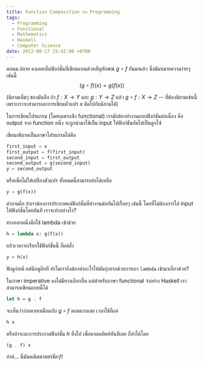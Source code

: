 ```yaml
---
title: Function Composition กับ Programming
tags:
  - Programming
  - Functional
  - Mathematics
  - Haskell
  - Computer Science
date: 2012-08-17 15:42:00 +0700
---
```


ตอนม.ปลาย คงเคยเห็นฟังก์ชั่นที่เขียนแทนด้วยสัญลักษณ์ $g \circ f$ กันมาแล้ว
ซึ่งมันหมายความง่ายๆ เช่นนี้
$$
(g \circ f) (x) = g(f(x))
$$

(นิยามเต็มๆ ของมันคือ ถ้า $f: X \to Y$ และ $g: Y \to Z$ แล้ว $g \circ f: X \to Z$ -- ที่ต้องนิยามเช่นนี้เพราะเราจะสามารถละการเขียนตัวแปร $x$ ติดไปกับนิยามได้)

ในการเขียนโปรแกรม (โดยเฉพาะเชิง functional) เรามักต้องทำงานแบบฟังก์ชันต่อเนื่อง คือ output จาก function หนึ่ง จะถูกนำมาใช้เป็น input ให้ฟังก์ชันถัดไปเป็นลูกโซ่

เขียนอธิบายเป็นภาษาโปรแกรมได้คือ

``` python
first_input = x
first_output = f(first_input)
second_input = first_output
second_output = g(second_input)
y = second_output
```

หรือเพื่อไม่ให้เปลืองตัวแปร ทั้งหมดนี้สามารถย่อได้เหลือ

``` python
y = g(f(x))
```

คำถามคือ ถ้าเราต้องการประกาศแค่ฟังก์ชั่นที่ทำงานต่อกันไปเรื่อยๆ เช่นนี้ โดยที่ไม่ต้องการใส่ input ให้ฟังก์ชั่นโดยทันที เราจะทำอย่างไร?

ทางออกหนึ่งคือใช้ lambda เข้าช่วย

``` python
h = lambda x: g(f(x))
```

แล้วเวลาจะเรียกใช้ฟังก์ชั่นนี้ ก็แค่สั่ง

``` python
y = h(x)
```

ฟังดูง่ายดี แต่นึกดูอีกที ทำไมเราถึงต้องทำอะไรให้มันยุ่งยากด้วยการเอา `lambda` เข้ามาเกี่ยวด้วย?

ในภาษา imperative คงไม่มีทางเลือกอื่น แต่สำหรับภาษา functional จ๋าอย่าง Haskell เราสามารถเขียนแบบนี้ได้

``` haskell
let h = g . f
```

จะเห็นว่าง่ายดายเหมือนกับ $g \circ f$ ตอนแรกเลย เวลาใช้ก็แค่

``` haskell
h x
```

หรือถ้าจะละการประกาศฟังก์ชั่น $h$ ทิ้งไป เพื่อหาผลลัพท์ทันทีเลย ก็ทำได้โดย

``` haskell
(g . f) x
```

อ่าห์... นี่มันคณิตศาสตร์ชัดๆ!!

